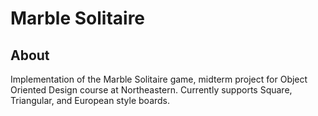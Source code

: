 # Marble Solitaire

## About
Implementation of the Marble Solitaire game, midterm project for Object Oriented Design course at Northeastern.
Currently supports Square, Triangular, and European style boards.
